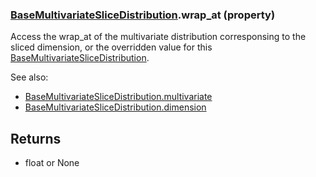 ### [BaseMultivariateSliceDistribution](BaseMultivariateSliceDistribution.md).wrap_at (property)




Access the wrap_at of the multivariate distribution corresponsing to the
sliced dimension, or the overridden value for this [BaseMultivariateSliceDistribution](BaseMultivariateSliceDistribution.md).

See also:

* [BaseMultivariateSliceDistribution.multivariate](BaseMultivariateSliceDistribution.multivariate.md)
* [BaseMultivariateSliceDistribution.dimension](BaseMultivariateSliceDistribution.dimension.md)

Returns
---------
* float or None

